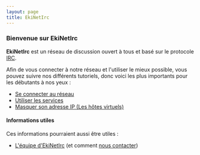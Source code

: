 ```yaml
---
layout: page
title: EkiNetIrc
---
```


### Bienvenue sur EkiNetIrc
**EkiNetIrc** est un réseau de discussion ouvert à tous et basé sur le protocole [IRC](https://fr.wikipedia.org/wiki/Internet_Relay_Chat).

Afin de vous connecter à notre réseau et l'utiliser le mieux possible, vous pouvez suivre nos différents tutoriels, donc voici les plus importants pour les débutants à nos yeux :

* [Se connecter au réseau](/docs/connexion.html)
* [Utiliser les services](/docs/services.html)
* [Masquer son adresse IP (Les hôtes virtuels)](/docs/vhosts.html)


#### Informations utiles
Ces informations pourraient aussi être utiles :

* [L'équipe d'EkiNetIrc](/equipe.html) (et comment [nous contacter](/contact.html))
